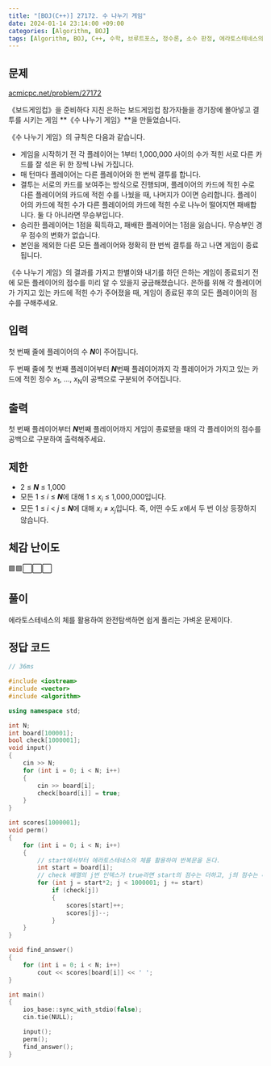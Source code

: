 ```yaml
---
title: "[BOJ(C++)] 27172. 수 나누기 게임"
date: 2024-01-14 23:14:00 +09:00
categories: [Algorithm, BOJ]
tags: [Algorithm, BOJ, C++, 수학, 브루트포스, 정수론, 소수 판정, 에라토스테네스의 체, Gold 4, CLASS 5]
---
```

## **문제**
[acmicpc.net/problem/27172](https://www.acmicpc.net/problem/27172)
<br>

《보드게임컵》을 준비하다 지친 은하는 보드게임컵 참가자들을 경기장에 몰아넣고 결투를 시키는 게임 **《수 나누기 게임》**을 만들었습니다.

《수 나누기 게임》의 규칙은 다음과 같습니다.

- 게임을 시작하기 전 각 플레이어는 1부터 1,000,000 사이의 수가 적힌 서로 다른 카드를 잘 섞은 뒤 한 장씩 나눠 가집니다.
- 매 턴마다 플레이어는 다른 플레이어와 한 번씩 결투를 합니다.
- 결투는 서로의 카드를 보여주는 방식으로 진행되며, 플레이어의 카드에 적힌 수로 다른 플레이어의 카드에 적힌 수를 나눴을 때, 나머지가 0이면 승리합니다. 플레이어의 카드에 적힌 수가 다른 플레이어의 카드에 적힌 수로 나누어 떨어지면 패배합니다. 둘 다 아니라면 무승부입니다.
- 승리한 플레이어는 1점을 획득하고, 패배한 플레이어는 1점을 잃습니다. 무승부인 경우 점수의 변화가 없습니다.
- 본인을 제외한 다른 모든 플레이어와 정확히 한 번씩 결투를 하고 나면 게임이 종료됩니다.

《수 나누기 게임》의 결과를 가지고 한별이와 내기를 하던 은하는 게임이 종료되기 전에 모든 플레이어의 점수를 미리 알 수 있을지 궁금해졌습니다. 은하를 위해 각 플레이어가 가지고 있는 카드에 적힌 수가 주어졌을 때, 게임이 종료된 후의 모든 플레이어의 점수를 구해주세요.
<br>

## **입력**
첫 번째 줄에 플레이어의 수 ***N***이 주어집니다.

두 번째 줄에 첫 번째 플레이어부터 ***N***번째 플레이어까지 각 플레이어가 가지고 있는 카드에 적힌 정수 *x*<sub>1</sub>, ..., *x*<sub>N</sub>이 공백으로 구분되어 주어집니다.
<br>

## **출력**
첫 번째 플레이어부터 ***N***번째 플레이어까지 게임이 종료됐을 때의 각 플레이어의 점수를 공백으로 구분하여 출력해주세요.
<br>

## **제한**
- 2 ≤ ***N*** ≤ 1,000
- 모든 1 ≤ *i* ≤ ***N***에 대해 1 ≤ *x*<sub>*i*</sub> ≤ 1,000,000입니다.
- 모든 1 ≤ *i* < *j* ≤ ***N***에 대해 *x*<sub>*i*</sub> ≠ *x*<sub>*j*</sub>입니다. 즉, 어떤 수도 *x*에서 두 번 이상 등장하지 않습니다.

## **체감 난이도**
🟩🟩⬜⬜⬜
<br>

## **풀이**
에라토스테네스의 체를 활용하여 완전탐색하면 쉽게 풀리는 가벼운 문제이다.
<br>

## **정답 코드**
```c++
// 36ms

#include <iostream>
#include <vector>
#include <algorithm>

using namespace std;

int N;
int board[100001];
bool check[1000001];
void input()
{
    cin >> N;
    for (int i = 0; i < N; i++)
    {
        cin >> board[i];
        check[board[i]] = true;
    }
}

int scores[1000001];
void perm()
{
    for (int i = 0; i < N; i++)
    {
        // start에서부터 에라토스테네스의 체를 활용하여 반복문을 돈다.
        int start = board[i];
        // check 배열의 j번 인덱스가 true라면 start의 점수는 더하고, j의 점수는 빼면 된다.
        for (int j = start*2; j < 1000001; j += start)
            if (check[j])
            {
                scores[start]++;
                scores[j]--;
            }
    }
}

void find_answer()
{
    for (int i = 0; i < N; i++)
        cout << scores[board[i]] << ' ';
}

int main()
{
    ios_base::sync_with_stdio(false);
    cin.tie(NULL);

    input();
    perm();
    find_answer();
}
```
